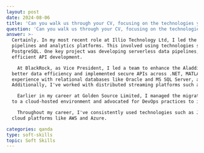 ```yaml
---
layout: post
date: 2024-08-06
title: 'Can you walk us through your CV, focusing on the technologies you have worked with and the projects you have led?'
question: 'Can you walk us through your CV, focusing on the technologies you have worked with and the projects you have led?'
answer: >-
  Certainly. In my most recent role at Illio Technology Ltd, I led the architecture and implementation of AWS-based ETL 
  pipelines and analytics platforms. This involved using technologies such as AWS Glue, Apache Airflow, Python, and 
  PostgreSQL. One key project was developing serverless data pipelines, leveraging AWS Lambda and API Gateway for 
  efficient API development.

    At BlackRock, as Vice President, I led a team to enhance the Aladdin Alpha Platform. We integrated Snowflake for 
  better data efficiency and implemented secure APIs across .NET, MATLAB, Perl, Python, and Java. I have extensive 
  experience with relational databases like Oracle and MS SQL Server, and NoSQL databases like MongoDB. 
  Additionally, I've worked with distributed streaming platforms such as Apache Kafka and ETL tools.

    Earlier in my career at Golden Source Limited, I managed the migration of their Security Master and Pricing product 
  to a cloud-hosted environment and advocated for DevOps practices to improve CI/CD processes.

    Throughout my career, I've consistently used technologies such as Java, Python, React, Kubernetes, and various 
  cloud platforms like AWS and Azure.

categories: qanda
type: soft-skills
topic: Soft Skills
---
```


